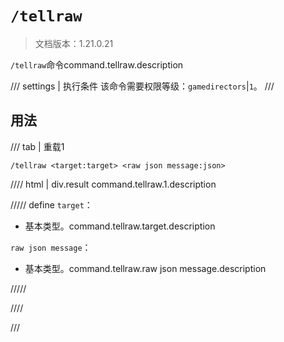 # `/tellraw`

> 文档版本：1.21.0.21

`/tellraw`命令command.tellraw.description

/// settings | 执行条件
该命令需要权限等级：`gamedirectors`|`1`。
///

## 用法

/// tab | 重载1
```mcfunction
/tellraw <target:target> <raw json message:json>
```

//// html | div.result
command.tellraw.1.description

///// define
`target`：<!-- md:samp target -->

- 基本类型。command.tellraw.target.description

`raw json message`：<!-- md:samp json -->

- 基本类型。command.tellraw.raw json message.description


/////

////

///
